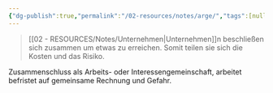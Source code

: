 ```yaml
---
{"dg-publish":true,"permalink":"/02-resources/notes/arge/","tags":[null],"noteIcon":"","updated":"2025-07-12T13:31:41.284+02:00"}
---
```


>[[02 - RESOURCES/Notes/Unternehmen\|Unternehmen]]n beschließen sich zusammen um etwas zu erreichen. Somit teilen sie sich die Kosten und das Risiko.

Zusammenschluss als Arbeits- oder Interessengemeinschaft, arbeitet befristet auf gemeinsame Rechnung und Gefahr.
